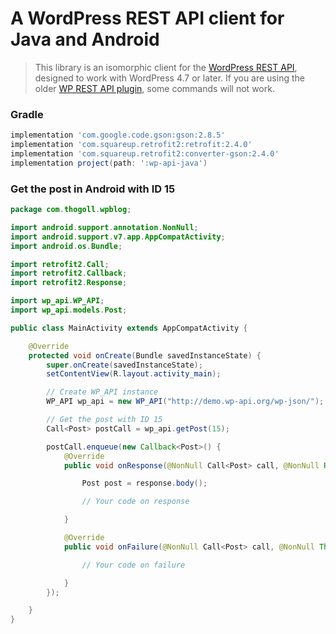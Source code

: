 # A WordPress REST API client for Java and Android

> This library is an isomorphic client for the [WordPress REST API](http://developer.wordpress.org/rest-api), designed to work with WordPress 4.7 or later. If you are using the older [WP REST API plugin](https://github.com/WP-API/WP-API), some commands will not work.

### Gradle

```groovy
implementation 'com.google.code.gson:gson:2.8.5'
implementation 'com.squareup.retrofit2:retrofit:2.4.0'
implementation 'com.squareup.retrofit2:converter-gson:2.4.0'
implementation project(path: ':wp-api-java')
```

### Get the post in Android with ID 15

```java
package com.thogoll.wpblog;

import android.support.annotation.NonNull;
import android.support.v7.app.AppCompatActivity;
import android.os.Bundle;

import retrofit2.Call;
import retrofit2.Callback;
import retrofit2.Response;

import wp_api.WP_API;
import wp_api.models.Post;

public class MainActivity extends AppCompatActivity {

    @Override
    protected void onCreate(Bundle savedInstanceState) {
        super.onCreate(savedInstanceState);
        setContentView(R.layout.activity_main);

        // Create WP_API instance
        WP_API wp_api = new WP_API("http://demo.wp-api.org/wp-json/");

        // Get the post with ID 15
        Call<Post> postCall = wp_api.getPost(15);

        postCall.enqueue(new Callback<Post>() {
            @Override
            public void onResponse(@NonNull Call<Post> call, @NonNull Response<Post> response) {

                Post post = response.body();

                // Your code on response

            }

            @Override
            public void onFailure(@NonNull Call<Post> call, @NonNull Throwable t) {

                // Your code on failure

            }
        });

    }
}
```